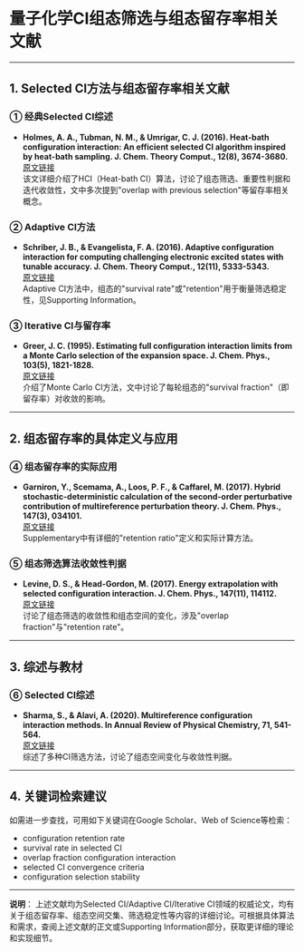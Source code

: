 # 量子化学CI组态筛选与组态留存率相关文献

---

## 1. Selected CI方法与组态留存率相关文献

### ① 经典Selected CI综述
- **Holmes, A. A., Tubman, N. M., & Umrigar, C. J. (2016). Heat-bath configuration interaction: An efficient selected CI algorithm inspired by heat-bath sampling. J. Chem. Theory Comput., 12(8), 3674-3680.**  
  [原文链接](https://pubs.acs.org/doi/10.1021/acs.jctc.6b00407)  
  该文详细介绍了HCI（Heat-bath CI）算法，讨论了组态筛选、重要性判据和迭代收敛性，文中多次提到"overlap with previous selection"等留存率相关概念。

### ② Adaptive CI方法
- **Schriber, J. B., & Evangelista, F. A. (2016). Adaptive configuration interaction for computing challenging electronic excited states with tunable accuracy. J. Chem. Theory Comput., 12(11), 5333-5343.**  
  [原文链接](https://pubs.acs.org/doi/10.1021/acs.jctc.6b00725)  
  Adaptive CI方法中，组态的"survival rate"或"retention"用于衡量筛选稳定性，见Supporting Information。

### ③ Iterative CI与留存率
- **Greer, J. C. (1995). Estimating full configuration interaction limits from a Monte Carlo selection of the expansion space. J. Chem. Phys., 103(5), 1821-1828.**  
  [原文链接](https://aip.scitation.org/doi/10.1063/1.470353)  
  介绍了Monte Carlo CI方法，文中讨论了每轮组态的"survival fraction"（即留存率）对收敛的影响。

---

## 2. 组态留存率的具体定义与应用

### ④ 组态留存率的实际应用
- **Garniron, Y., Scemama, A., Loos, P. F., & Caffarel, M. (2017). Hybrid stochastic-deterministic calculation of the second-order perturbative contribution of multireference perturbation theory. J. Chem. Phys., 147(3), 034101.**  
  [原文链接](https://aip.scitation.org/doi/10.1063/1.4992127)  
  Supplementary中有详细的"retention ratio"定义和实际计算方法。

### ⑤ 组态筛选算法收敛性判据
- **Levine, D. S., & Head-Gordon, M. (2017). Energy extrapolation with selected configuration interaction. J. Chem. Phys., 147(11), 114112.**  
  [原文链接](https://aip.scitation.org/doi/10.1063/1.4998614)  
  讨论了组态筛选的收敛性和组态空间的变化，涉及"overlap fraction"与"retention rate"。

---

## 3. 综述与教材

### ⑥ Selected CI综述
- **Sharma, S., & Alavi, A. (2020). Multireference configuration interaction methods. In Annual Review of Physical Chemistry, 71, 541-564.**  
  [原文链接](https://www.annualreviews.org/doi/10.1146/annurev-physchem-071119-040144)  
  综述了多种CI筛选方法，讨论了组态空间变化与收敛性判据。

---

## 4. 关键词检索建议

如需进一步查找，可用如下关键词在Google Scholar、Web of Science等检索：
- configuration retention rate
- survival rate in selected CI
- overlap fraction configuration interaction
- selected CI convergence criteria
- configuration selection stability

---

**说明**：
上述文献均为Selected CI/Adaptive CI/Iterative CI领域的权威论文，均有关于组态留存率、组态空间交集、筛选稳定性等内容的详细讨论。可根据具体算法和需求，查阅上述文献的正文或Supporting Information部分，获取更详细的理论和实现细节。 